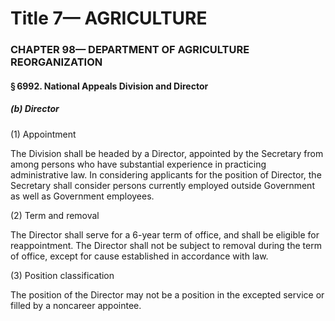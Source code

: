 
# Title 7— AGRICULTURE
### CHAPTER 98— DEPARTMENT OF AGRICULTURE REORGANIZATION
#### § 6992. National Appeals Division and Director
##### (b) Director

(1) Appointment

The Division shall be headed by a Director, appointed by the Secretary from among persons who have substantial experience in practicing administrative law. In considering applicants for the position of Director, the Secretary shall consider persons currently employed outside Government as well as Government employees.

(2) Term and removal

The Director shall serve for a 6-year term of office, and shall be eligible for reappointment. The Director shall not be subject to removal during the term of office, except for cause established in accordance with law.

(3) Position classification

The position of the Director may not be a position in the excepted service or filled by a noncareer appointee.

